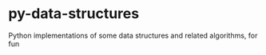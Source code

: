 # py-data-structures
Python implementations of some data structures and related algorithms, for fun

